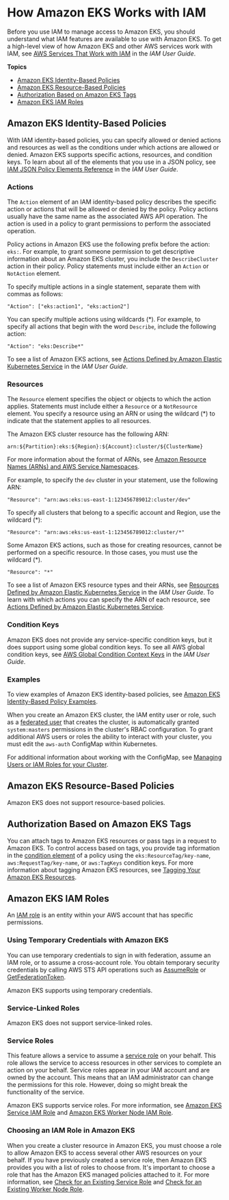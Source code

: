 # How Amazon EKS Works with IAM<a name="security_iam_service-with-iam"></a>

Before you use IAM to manage access to Amazon EKS, you should understand what IAM features are available to use with Amazon EKS\. To get a high\-level view of how Amazon EKS and other AWS services work with IAM, see [AWS Services That Work with IAM](https://docs.aws.amazon.com/IAM/latest/UserGuide/reference_aws-services-that-work-with-iam.html) in the *IAM User Guide*\.

**Topics**
+ [Amazon EKS Identity\-Based Policies](#security_iam_service-with-iam-id-based-policies)
+ [Amazon EKS Resource\-Based Policies](#security_iam_service-with-iam-resource-based-policies)
+ [Authorization Based on Amazon EKS Tags](#security_iam_service-with-iam-tags)
+ [Amazon EKS IAM Roles](#security_iam_service-with-iam-roles)

## Amazon EKS Identity\-Based Policies<a name="security_iam_service-with-iam-id-based-policies"></a>

With IAM identity\-based policies, you can specify allowed or denied actions and resources as well as the conditions under which actions are allowed or denied\. Amazon EKS supports specific actions, resources, and condition keys\. To learn about all of the elements that you use in a JSON policy, see [IAM JSON Policy Elements Reference](https://docs.aws.amazon.com/IAM/latest/UserGuide/reference_policies_elements.html) in the *IAM User Guide*\.

### Actions<a name="security_iam_service-with-iam-id-based-policies-actions"></a>

The `Action` element of an IAM identity\-based policy describes the specific action or actions that will be allowed or denied by the policy\. Policy actions usually have the same name as the associated AWS API operation\. The action is used in a policy to grant permissions to perform the associated operation\. 

Policy actions in Amazon EKS use the following prefix before the action: `eks:`\. For example, to grant someone permission to get descriptive information about an Amazon EKS cluster, you include the `DescribeCluster` action in their policy\. Policy statements must include either an `Action` or `NotAction` element\. 

To specify multiple actions in a single statement, separate them with commas as follows:

```
"Action": ["eks:action1", "eks:action2"]
```

You can specify multiple actions using wildcards \(\*\)\. For example, to specify all actions that begin with the word `Describe`, include the following action:

```
"Action": "eks:Describe*"
```



To see a list of Amazon EKS actions, see [Actions Defined by Amazon Elastic Kubernetes Service](https://docs.aws.amazon.com/IAM/latest/UserGuide/list_amazonelasticcontainerserviceforkubernetes.html#amazonelasticcontainerserviceforkubernetes-actions-as-permissions) in the *IAM User Guide*\.

### Resources<a name="security_iam_service-with-iam-id-based-policies-resources"></a>

The `Resource` element specifies the object or objects to which the action applies\. Statements must include either a `Resource` or a `NotResource` element\. You specify a resource using an ARN or using the wildcard \(\*\) to indicate that the statement applies to all resources\.

The Amazon EKS cluster resource has the following ARN:

```
arn:${Partition}:eks:${Region}:${Account}:cluster/${ClusterName}
```

For more information about the format of ARNs, see [Amazon Resource Names \(ARNs\) and AWS Service Namespaces](https://docs.aws.amazon.com/general/latest/gr/aws-arns-and-namespaces.html)\.

For example, to specify the `dev` cluster in your statement, use the following ARN:

```
"Resource": "arn:aws:eks:us-east-1:123456789012:cluster/dev"
```

To specify all clusters that belong to a specific account and Region, use the wildcard \(\*\):

```
"Resource": "arn:aws:eks:us-east-1:123456789012:cluster/*"
```

Some Amazon EKS actions, such as those for creating resources, cannot be performed on a specific resource\. In those cases, you must use the wildcard \(\*\)\.

```
"Resource": "*"
```

To see a list of Amazon EKS resource types and their ARNs, see [Resources Defined by Amazon Elastic Kubernetes Service](https://docs.aws.amazon.com/IAM/latest/UserGuide/list_amazonelasticcontainerserviceforkubernetes.html#amazonelasticcontainerserviceforkubernetes-resources-for-iam-policies) in the *IAM User Guide*\. To learn with which actions you can specify the ARN of each resource, see [Actions Defined by Amazon Elastic Kubernetes Service](https://docs.aws.amazon.com/IAM/latest/UserGuide/list_amazonelasticcontainerserviceforkubernetes.html#amazonelasticcontainerserviceforkubernetes-actions-as-permissions)\.

### Condition Keys<a name="security_iam_service-with-iam-id-based-policies-conditionkeys"></a>

Amazon EKS does not provide any service\-specific condition keys, but it does support using some global condition keys\. To see all AWS global condition keys, see [AWS Global Condition Context Keys](https://docs.aws.amazon.com/IAM/latest/UserGuide/reference_policies_condition-keys.html) in the *IAM User Guide*\.

### Examples<a name="security_iam_service-with-iam-id-based-policies-examples"></a>



To view examples of Amazon EKS identity\-based policies, see [Amazon EKS Identity\-Based Policy Examples](security_iam_id-based-policy-examples.md)\.

When you create an Amazon EKS cluster, the IAM entity user or role, such as a [federated user](https://docs.aws.amazon.com/IAM/latest/UserGuide/id_roles_providers.html) that creates the cluster, is automatically granted `system:masters` permissions in the cluster's RBAC configuration\. To grant additional AWS users or roles the ability to interact with your cluster, you must edit the `aws-auth` ConfigMap within Kubernetes\. 

For additional information about working with the ConfigMap, see [Managing Users or IAM Roles for your Cluster](add-user-role.md)\.

## Amazon EKS Resource\-Based Policies<a name="security_iam_service-with-iam-resource-based-policies"></a>

Amazon EKS does not support resource\-based policies\.

## Authorization Based on Amazon EKS Tags<a name="security_iam_service-with-iam-tags"></a>

You can attach tags to Amazon EKS resources or pass tags in a request to Amazon EKS\. To control access based on tags, you provide tag information in the [condition element](https://docs.aws.amazon.com/IAM/latest/UserGuide/reference_policies_elements_condition.html) of a policy using the `eks:ResourceTag/key-name`, `aws:RequestTag/key-name`, or `aws:TagKeys` condition keys\. For more information about tagging Amazon EKS resources, see [Tagging Your Amazon EKS Resources](eks-using-tags.md)\.

## Amazon EKS IAM Roles<a name="security_iam_service-with-iam-roles"></a>

An [IAM role](https://docs.aws.amazon.com/IAM/latest/UserGuide/id_roles.html) is an entity within your AWS account that has specific permissions\.

### Using Temporary Credentials with Amazon EKS<a name="security_iam_service-with-iam-roles-tempcreds"></a>

You can use temporary credentials to sign in with federation, assume an IAM role, or to assume a cross\-account role\. You obtain temporary security credentials by calling AWS STS API operations such as [AssumeRole](https://docs.aws.amazon.com/STS/latest/APIReference/API_AssumeRole.html) or [GetFederationToken](https://docs.aws.amazon.com/STS/latest/APIReference/API_GetFederationToken.html)\. 

Amazon EKS supports using temporary credentials\. 

### Service\-Linked Roles<a name="security_iam_service-with-iam-roles-service-linked"></a>

Amazon EKS does not support service\-linked roles\.

### Service Roles<a name="security_iam_service-with-iam-roles-service"></a>

This feature allows a service to assume a [service role](https://docs.aws.amazon.com/IAM/latest/UserGuide/id_roles_terms-and-concepts.html#iam-term-service-role) on your behalf\. This role allows the service to access resources in other services to complete an action on your behalf\. Service roles appear in your IAM account and are owned by the account\. This means that an IAM administrator can change the permissions for this role\. However, doing so might break the functionality of the service\.

Amazon EKS supports service roles\. For more information, see [Amazon EKS Service IAM Role](service_IAM_role.md) and [Amazon EKS Worker Node IAM Role](worker_node_IAM_role.md)\.

### Choosing an IAM Role in Amazon EKS<a name="security_iam_service-with-iam-roles-choose"></a>

When you create a cluster resource in Amazon EKS, you must choose a role to allow Amazon EKS to access several other AWS resources on your behalf\. If you have previously created a service role, then Amazon EKS provides you with a list of roles to choose from\. It's important to choose a role that has the Amazon EKS managed policies attached to it\. For more information, see [Check for an Existing Service Role](service_IAM_role.md#check-service-role) and [Check for an Existing Worker Node Role](worker_node_IAM_role.md#check-worker-node-role)\.